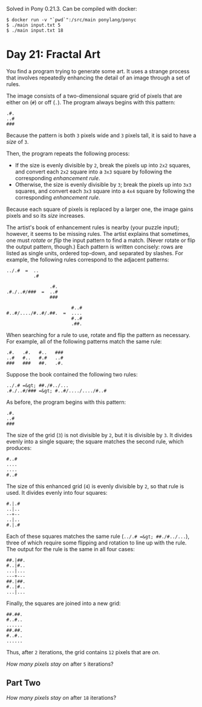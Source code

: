 Solved in Pony 0.21.3. Can be compiled with docker:

```
$ docker run -v "`pwd`":/src/main ponylang/ponyc
$ ./main input.txt 5
$ ./main input.txt 18
```

# Day 21: Fractal Art

You find a program trying to generate some art. It uses a strange process that involves repeatedly enhancing the detail of an image through a set of rules.

The image consists of a two-dimensional square grid of pixels that are either on (`#`) or off (`.`). The program always begins with this pattern:

```
.#.
..#
###
```

Because the pattern is both `3` pixels wide and `3` pixels tall, it is said to have a _size_ of `3`.

Then, the program repeats the following process:

* If the size is evenly divisible by `2`, break the pixels up into `2x2` squares, and convert each `2x2` square into a `3x3` square by following the corresponding _enhancement rule_.
* Otherwise, the size is evenly divisible by `3`; break the pixels up into `3x3` squares, and convert each `3x3` square into a `4x4` square by following the corresponding _enhancement rule_.

Because each square of pixels is replaced by a larger one, the image gains pixels and so its _size_ increases.

The artist's book of enhancement rules is nearby (your puzzle input); however, it seems to be missing rules.  The artist explains that sometimes, one must _rotate_ or _flip_ the input pattern to find a match. (Never rotate or flip the output pattern, though.) Each pattern is written concisely: rows are listed as single units, ordered top-down, and separated by slashes. For example, the following rules correspond to the adjacent patterns:

```
../.#  =  ..
          .#

                .#.
.#./..#/###  =  ..#
                ###

                        #..#
#..#/..../#..#/.##.  =  ....
                        #..#
                        .##.
```

When searching for a rule to use, rotate and flip the pattern as necessary.  For example, all of the following patterns match the same rule:

```
.#.   .#.   #..   ###
..#   #..   #.#   ..#
###   ###   ##.   .#.
```

Suppose the book contained the following two rules:

```
../.# =&gt; ##./#../...
.#./..#/### =&gt; #..#/..../..../#..#
```

As before, the program begins with this pattern:

```
.#.
..#
###
```

The size of the grid (`3`) is not divisible by `2`, but it is divisible by `3`. It divides evenly into a single square; the square matches the second rule, which produces:

```
#..#
....
....
#..#
```

The size of this enhanced grid (`4`) is evenly divisible by `2`, so that rule is used. It divides evenly into four squares:

```
#.|.#
..|..
--+--
..|..
#.|.#
```

Each of these squares matches the same rule (`../.# =&gt; ##./#../...`), three of which require some flipping and rotation to line up with the rule. The output for the rule is the same in all four cases:

```
##.|##.
#..|#..
...|...
---+---
##.|##.
#..|#..
...|...
```

Finally, the squares are joined into a new grid:

```
##.##.
#..#..
......
##.##.
#..#..
......
```

Thus, after `2` iterations, the grid contains `12` pixels that are _on_.

_How many pixels stay on_ after `5` iterations?

## Part Two

_How many pixels stay on_ after `18` iterations?
